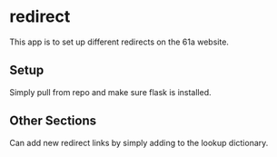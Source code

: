 # redirect

This app is to set up different redirects on the 61a website.

## Setup

Simply pull from repo and make sure flask is installed.

## Other Sections

Can add new redirect links by simply adding to the lookup dictionary.